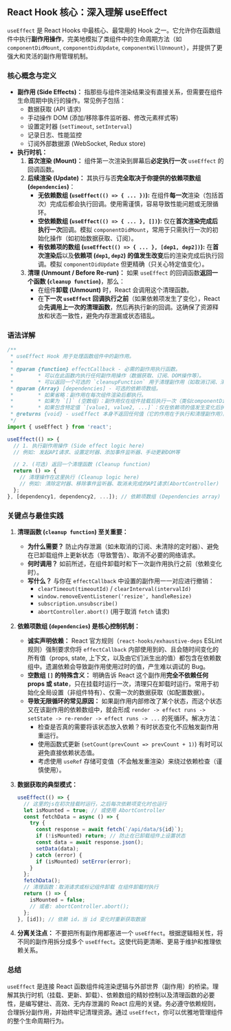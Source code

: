 ## React Hook 核心：深入理解 useEffect

`useEffect` 是 React Hooks 中最核心、最常用的 Hook 之一。它允许你在函数组件中执行**副作用操作**，完美地模拟了类组件中的生命周期方法（如 `componentDidMount`, `componentDidUpdate`, `componentWillUnmount`），并提供了更强大和灵活的副作用管理机制。

### 核心概念与定义

- **副作用 (Side Effects)：** 指那些与组件渲染结果没有直接关系，但需要在组件生命周期中执行的操作。常见例子包括：
  - 数据获取 (API 请求)
  - 手动操作 DOM (添加/移除事件监听器、修改元素样式等)
  - 设置定时器 (`setTimeout`, `setInterval`)
  - 记录日志、性能监控
  - 订阅外部数据源 (WebSocket, Redux store)
- **执行时机：**
  1.  **首次渲染 (Mount)：** 组件第一次渲染到屏幕后**必定执行一次** `useEffect` 的回调函数。
  2.  **后续渲染 (Update)：** 其执行与否**完全取决于你提供的依赖项数组 (`dependencies`)**：
      - **无依赖数组 (`useEffect(() => { ... })`):** 在组件**每一次**渲染（包括首次）完成后都会执行回调。使用需谨慎，容易导致性能问题或无限循环。
      - **空依赖数组 (`useEffect(() => { ... }, [])`):** 仅在**首次渲染完成后执行一次**回调。模拟 `componentDidMount`，常用于只需执行一次的初始化操作（如初始数据获取、订阅）。
      - **有依赖项的数组 (`useEffect(() => { ... }, [dep1, dep2])`):** 在**首次渲染后**以及**依赖项 (`dep1`, `dep2`) 的值发生改变**后的渲染完成后执行回调。模拟 `componentDidUpdate` 但更精确（只关心特定值变化）。
  3.  **清理 (Unmount / Before Re-run)：** 如果 `useEffect` 的回调函数**返回一个函数 (`cleanup function`)**，那么：
      - 在组件**卸载 (Unmount)** 时，React 会调用这个清理函数。
      - 在**下一次 `useEffect` 回调执行之前**（如果依赖项发生了变化），React 会**先调用上一次的清理函数**，然后再执行新的回调。这确保了资源释放和状态一致性，避免内存泄漏或状态错乱。

### 语法详解

```javascript
/**
 * useEffect Hook 用于处理函数组件中的副作用。
 *
 * @param {function} effectCallback - 必需的副作用执行函数。
 *        * 可以在此函数内执行任何副作用操作（数据获取、订阅、DOM操作等）。
 *        * 可以返回一个可选的 `cleanupFunction` 用于清理副作用（如取消订阅、清除定时器）。
 * @param {Array} [dependencies] - 可选的依赖项数组。
 *        * 如果省略：副作用在每次组件渲染后都执行。
 *        * 如果为 `[]` (空数组)：副作用仅在组件挂载后执行一次（类似componentDidMount）。
 *        * 如果包含特定值 `[value1, value2, ...]`：仅在依赖项的值发生变化后执行。
 * @returns {void} - useEffect 本身不返回任何值（它的作用在于执行和清理副作用）。
 */
import { useEffect } from 'react';

useEffect(() => {
  // 1. 执行副作用操作 (Side effect logic here)
  // 例如: 发起API请求、设置定时器、添加事件监听器、手动更新DOM等

  // 2. (可选) 返回一个清理函数 (Cleanup function)
  return () => {
    // 清理操作在这里执行 (Cleanup logic here)
    // 例如: 清除定时器、移除事件监听器、取消未完成的API请求(AbortController)
  };
}, [dependency1, dependency2, ...]); // 依赖项数组 (Dependencies array)
```

### 关键点与最佳实践

1.  **清理函数 (`cleanup function`) 至关重要：**

    - **为什么需要？** 防止内存泄漏（如未取消的订阅、未清除的定时器）、避免在已卸载组件上更新状态（导致警告）、取消不必要的网络请求。
    - **何时调用？** 如前所述，在组件卸载时和下一次副作用执行之前（依赖变化时）。
    - **写什么？** 与你在 `effectCallback` 中设置的副作用一一对应进行撤销：
      - `clearTimeout(timeoutId)` / `clearInterval(intervalId)`
      - `window.removeEventListener('resize', handleResize)`
      - `subscription.unsubscribe()`
      - `abortController.abort()` (用于取消 `fetch` 请求)

2.  **依赖项数组 (`dependencies`) 是核心控制机制：**

    - **诚实声明依赖：** React 官方规则（`react-hooks/exhaustive-deps` ESLint 规则）强制要求你将 `effectCallback` 内部使用到的、且会随时间变化的所有值（props, state, 上下文，以及由它们派生出的值）都包含在依赖数组中。遗漏依赖会导致副作用使用过时的值，产生难以调试的 Bug。
    - **空数组 `[]` 的特殊含义：** 明确告诉 React 这个副作用**完全不依赖任何 props 或 state**，只在挂载时运行一次，清理只在卸载时运行。常用于初始化全局设置（非组件特有）、仅需一次的数据获取（如配置数据）。
    - **导致无限循环的常见原因：** 如果副作用内部修改了某个状态，而这个状态又在该副作用的依赖数组中，就会形成 `render -> effect runs -> setState -> re-render -> effect runs -> ...` 的死循环。解决方法：
      - 检查是否真的需要将该状态放入依赖？有时状态变化不应触发副作用重运行。
      - 使用函数式更新 (`setCount(prevCount => prevCount + 1)`) 有时可以避免直接依赖状态值。
      - 考虑使用 `useRef` 存储可变值（不会触发重渲染）来绕过依赖检查（谨慎使用）。

3.  **数据获取的典型模式：**

    ```javascript
    useEffect(() => {
      // 这里的js在初次挂载时运行，之后每次依赖项变化时也运行
      let isMounted = true; // 或使用 AbortController
      const fetchData = async () => {
        try {
          const response = await fetch(`/api/data/${id}`);
          if (!isMounted) return; // 防止在已卸载组件上设置状态
          const data = await response.json();
          setData(data);
        } catch (error) {
          if (isMounted) setError(error);
        }
      };
      fetchData();
      // 清理函数：取消请求或标记组件卸载 在组件卸载时执行
      return () => {
        isMounted = false;
        // 或者: abortController.abort();
      };
    }, [id]); // 依赖 id，当 id 变化时重新获取数据
    ```

4.  **分离关注点：** 不要把所有副作用都塞进一个 `useEffect`。根据逻辑相关性，将不同的副作用拆分成多个 `useEffect`。这使代码更清晰、更易于维护和推理依赖关系。

### 总结

`useEffect` 是连接 React 函数组件纯渲染逻辑与外部世界（副作用）的桥梁。理解其执行时机（挂载、更新、卸载）、依赖数组的精妙控制以及清理函数的必要性，是编写健壮、高效、无内存泄漏的 React 应用的关键。务必遵守依赖规则，合理拆分副作用，并始终牢记清理资源。通过 `useEffect`，你可以优雅地管理组件的整个生命周期行为。

